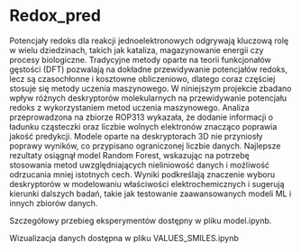# Redox_pred

Potencjały redoks dla reakcji jednoelektronowych odgrywają kluczową rolę w wielu dziedzinach, takich jak kataliza, magazynowanie energii czy procesy biologiczne. Tradycyjne metody oparte na teorii funkcjonałów gęstości (DFT) pozwalają na dokładne przewidywanie potencjałów redoks, lecz są czasochłonne i kosztowne obliczeniowo, dlatego coraz częściej stosuje się metody uczenia maszynowego. W niniejszym projekcie zbadano wpływ różnych deskryptorów molekularnych na przewidywanie potencjału redoks z wykorzystaniem metod uczenia maszynowego. Analiza przeprowadzona na zbiorze ROP313 wykazała, że dodanie informacji o ładunku cząsteczki oraz liczbie wolnych elektronów znacząco poprawia jakość predykcji. Modele oparte na deskryptorach 3D nie przyniosły poprawy wyników, co przypisano ograniczonej liczbie danych. Najlepsze rezultaty osiągnął model Random Forest, wskazując na potrzebę stosowania metod uwzględniających nieliniowość danych i możliwość odrzucania mniej istotnych cech. Wyniki podkreślają znaczenie wyboru deskryptorów w modelowaniu właściwości elektrochemicznych i sugerują kierunki dalszych badań, takie jak testowanie zaawansowanych modeli ML i innych zbiorów danych.

Szczegółowy przebieg eksperymentów dostępny w pliku model.ipynb.

Wizualizacja danych dostępna w pliku VALUES_SMILES.ipynb
